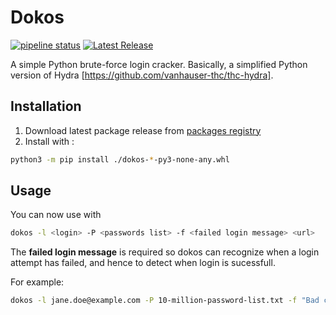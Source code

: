 # Dokos

[![pipeline status](https://gitlab.cylab.be/cylab/dokos/badges/main/pipeline.svg)](https://gitlab.cylab.be/cylab/dokos/-/commits/main)
[![Latest Release](https://gitlab.cylab.be/cylab/dokos/-/badges/release.svg)](https://gitlab.cylab.be/cylab/dokos/-/releases)

A simple Python brute-force login cracker. Basically, a simplified Python version of Hydra [https://github.com/vanhauser-thc/thc-hydra].


## Installation

1. Download latest package release from [packages registry](https://gitlab.cylab.be/cylab/dokos/-/packages)
2. Install with :

```bash
python3 -m pip install ./dokos-*-py3-none-any.whl
```

## Usage

You can now use with 

```bash
dokos -l <login> -P <passwords list> -f <failed login message> <url>
```

The **failed login message** is required so dokos can recognize when a login attempt has failed, and hence to detect
when login is sucessfull.

For example:

```bash
dokos -l jane.doe@example.com -P 10-million-password-list.txt -f "Bad combination of e-mail and password" https://example.com/login
```
